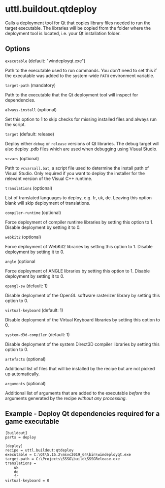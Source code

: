 # uttl.buildout.qtdeploy

Calls a deployment tool for Qt that copies library files needed to run the target executable. The libraries will be copied from the folder where the deployment tool is located, i.e. your Qt installation folder.

## Options 

`executable` (default: "windeployqt.exe")

Path to the executable used to run commands. You don't need to set this if the executable was added to the system-wide `PATH` environment variable.

`target-path` (mandatory)

Path to the executable that the Qt deployment tool will inspect for dependencies.

`always-install` (optional)

Set this option to 1 to skip checks for missing installed files and always run the script.

`target` (default: release)

Deploy either `debug` or `release` versions of Qt libraries. The debug target will also deploy .pdb files which are used when debugging using Visual Studio.

`vcvars` (optional)

Path to `vcvarsall.bat`, a script file used to determine the install path of Visual Studio. Only required if you want to deploy the installer for the relevant version of the Visual C++ runtime.

`translations` (optional)

List of translated languages to deploy, e.g. fr, uk, de. Leaving this option blank will skip deployment of translations.

`compiler-runtime` (optional)

Force deployment of compiler runtime libraries by setting this option to 1. Disable deployment by setting it to 0.

`webkit2` (optional)

Force deployment of WebKit2 libraries by setting this option to 1. Disable deployment by setting it to 0.

`angle` (optional

Force deployment of ANGLE libraries by setting this option to 1. Disable deployment by setting it to 0.

`opengl-sw` (default: 1)

Disable deployment of the OpenGL software rasterizer library by setting this option to 0.

`virtual-keyboard` (default: 1)

Disable deployment of the Virtual Keyboard libraries by setting this option to 0.

`system-d3d-compiler` (default: 1)

Disable deployment of the system Direct3D compiler libraries by setting this option to 0.

`artefacts` (optional)

Additional list of files that will be installed by the recipe but are not picked up automatically.

`arguments` (optional)

Additional list of arguments that are added to the executable _before_ the arguments generated by the recipe _without any processing_.

## Example - Deploy Qt dependencies required for a game executable

	[buildout]
	parts = deploy

	[deploy]
	recipe = uttl.buildout:qtdeploy
	executable = C:\Qt\5.15.2\msvc2019_64\bin\windeployqt.exe
	target-path = C:\Projects\SSSG\build\SSSGRelease.exe
	translations =
		uk
		de
		fr
	virtual-keyboard = 0